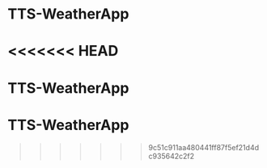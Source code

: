 # TTS-WeatherApp
<<<<<<< HEAD
=======
# TTS-WeatherApp
# TTS-WeatherApp
>>>>>>> 9c51c911aa480441ff87f5ef21d4dc935642c2f2
